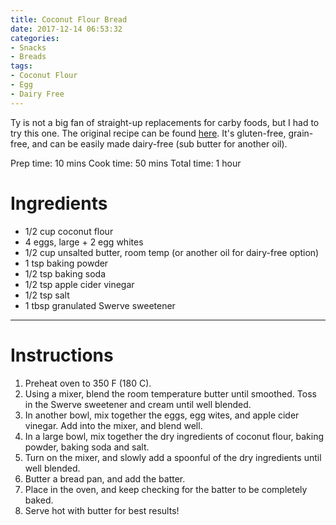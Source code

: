 ```yaml
---
title: Coconut Flour Bread
date: 2017-12-14 06:53:32
categories:
- Snacks
- Breads
tags:
- Coconut Flour
- Egg
- Dairy Free
---
```


Ty is not a big fan of straight-up replacements for carby foods, but I had to try this one. The original recipe can be found [here](https://www.dropthesugar.com/moist-low-carb-coconut-flour-bread/). It's gluten-free, grain-free, and can be easily made dairy-free (sub butter for another oil).

<!--more-->

Prep time:  10 mins 
Cook time:  50 mins 
Total time:  1 hour
 
# Ingredients
- 1/2 cup coconut flour
- 4 eggs, large + 2 egg whites
- 1/2 cup unsalted butter, room temp (or another oil for dairy-free option)
- 1 tsp baking powder
- 1/2 tsp baking soda
- 1/2 tsp apple cider vinegar
- 1/2 tsp salt
- 1 tbsp granulated Swerve sweetener


---

# Instructions
1. Preheat oven to 350 F (180 C).
2. Using a mixer, blend the room temperature butter until smoothed. Toss in the Swerve sweetener and cream until well blended.
3. In another bowl, mix together the eggs, egg wites, and apple cider vinegar. Add into the mixer, and blend well.
4. In a large bowl, mix together the dry ingredients of coconut flour, baking powder, baking soda and salt.
5. Turn on the mixer, and slowly add a spoonful of the dry ingredients until well blended.
6. Butter a bread pan, and add the batter.
7. Place in the oven, and keep checking for the batter to be completely baked.
8. Serve hot with butter for best results!